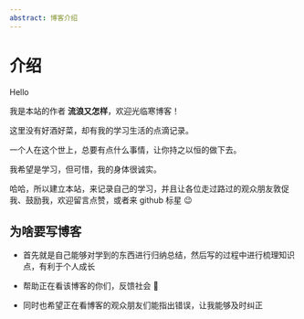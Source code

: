 ```yaml
---
abstract: 博客介绍
---
```


# 介绍

Hello 

我是本站的作者 **流浪又怎样**，欢迎光临寒博客！

这里没有好酒好菜，却有我的学习生活的点滴记录。

一个人在这个世上，总要有点什么事情，让你持之以恒的做下去。

我希望是学习，但可惜，我的身体很诚实。

哈哈，所以建立本站，来记录自己的学习，并且让各位走过路过的观众朋友敦促我、鼓励我，欢迎留言点赞，或者来 github 标星 :wink:

## 为啥要写博客

- 首先就是自己能够对学到的东西进行归纳总结，然后写的过程中进行梳理知识点，有利于个人成长

- 帮助正在看该博客的你们，反馈社会 :100:

- 同时也希望正在看博客的观众朋友们能指出错误，让我能够及时纠正

<Gitalk/>